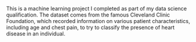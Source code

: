This is a machine learning project I completed as part of my data science qualification. The dataset comes from the famous Cleveland Clinic Foundation, which recorded information on various patient characteristics, including age and chest pain, to try to classify the presence of heart disease in an individual.
